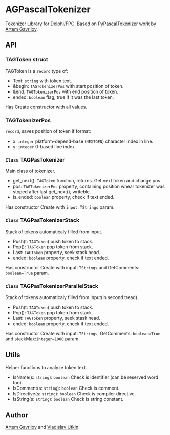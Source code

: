 # AGPascalTokenizer

Tokenizer Library for Delphi/FPC. Based on [PyPascalTokenizer](https://github.com/Artem3213212/PyPascalTokenizer) work by [Artem Gavrilov](https://github.com/Artem3213212).

## API

### TAGToken struct

TAGToken is a `record` type of:

* Text: `string` with token text.
* &begin: `TAGTokenizerPos` with start position of token.
* &end: `TAGTokenizerPos` with end position of token.
* ended: `boolean` flag, true if it was the last token.

Has Create constructor with all values.

### TAGTokenizerPos

`record`, saves position of token if format:

* x: `integer` platform-depend-base (`NEXTGEN`) character index in line.
* y: `integer` 0-based line index.

### `Class` TAGPasTokenizer

Main class of tokenizer.

* get_next(): `TAGToken` function, returns. Get next token and change pos
* pos: `TAGTokenizerPos` property, containing position whear tokenizer was stoped after last get_next(), writeble.
* is_ended: `boolean` property, check if text ended.

Has constructor Create with `input`: `TStrings` param.

### `Class` TAGPasTokenizerStack

Stack of tokens automaticaly filled from input.

* Push(t: `TAGToken`) push token to stack.
* Pop(): `TAGToken` pop token from stack.
* Last: `TAGToken` property, seek stask head.
* ended: `boolean` property, check if text ended.

Has constructor Create with input: `TStrings` and GetComments: `boolean=True` param.

### `Class` TAGPasTokenizerParallelStack

Stack of tokens automaticaly filled from input(in second tread).

* Push(t: `TAGToken`) push token to stack.
* Pop(): `TAGToken` pop token from stack.
* Last: `TAGToken` property, seek stask head.
* ended: `boolean` property, check if text ended.

Has constructor Create with input: `TStrings`, GetComments: `boolean=True` and stackMax:`integer=1000` param.

## Utils

Helper functions to analyze token text.

* IsName(s: `string`): `boolean` Check is identifier (can be reserved word too).
* IsComment(s: `string`): `boolean` Check is comment.
* IsDirective(s: `string`): `boolean` Check is compiler directive.
* IsString(s: `string`): `boolean` Check is string constant.

## Author

[Artem Gavrilov](https://github.com/Artem3213212) and [Vladislav Utkin](https://github.com/viad00).
